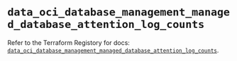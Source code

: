 # `data_oci_database_management_managed_database_attention_log_counts`

Refer to the Terraform Registory for docs: [`data_oci_database_management_managed_database_attention_log_counts`](https://registry.terraform.io/providers/oracle/oci/6.18.0/docs/data-sources/database_management_managed_database_attention_log_counts).
